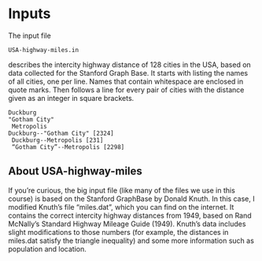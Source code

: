 # Inputs

The input file

    USA-highway-miles.in

describes the intercity highway distance of 128 cities in the USA, based on data collected for the Stanford Graph Base. 
It starts with listing the names of all cities, one per line.
Names that contain whitespace are enclosed in quote marks.
Then follows a line for every pair of cities with the distance given as an integer in square brackets.

    Duckburg 
    "Gotham City"
     Metropolis 
    Duckburg--"Gotham City" [2324]
     Duckburg--Metropolis [231]
     “Gotham City”--Metropolis [2298] 

## About USA-highway-miles

If you’re curious, the big input file (like many of the files we use in this course) is based on the Stanford GraphBase by Donald Knuth.
In this case, I modified Knuth’s file “miles.dat”, which you can find on the internet. 
It contains the correct intercity highway distances from 1949, based on Rand McNally’s Standard Highway Mileage Guide (1949). 
Knuth’s data includes slight modifications to those numbers (for example, the distances in miles.dat satisfy the triangle inequality) and some more information such as population and location.